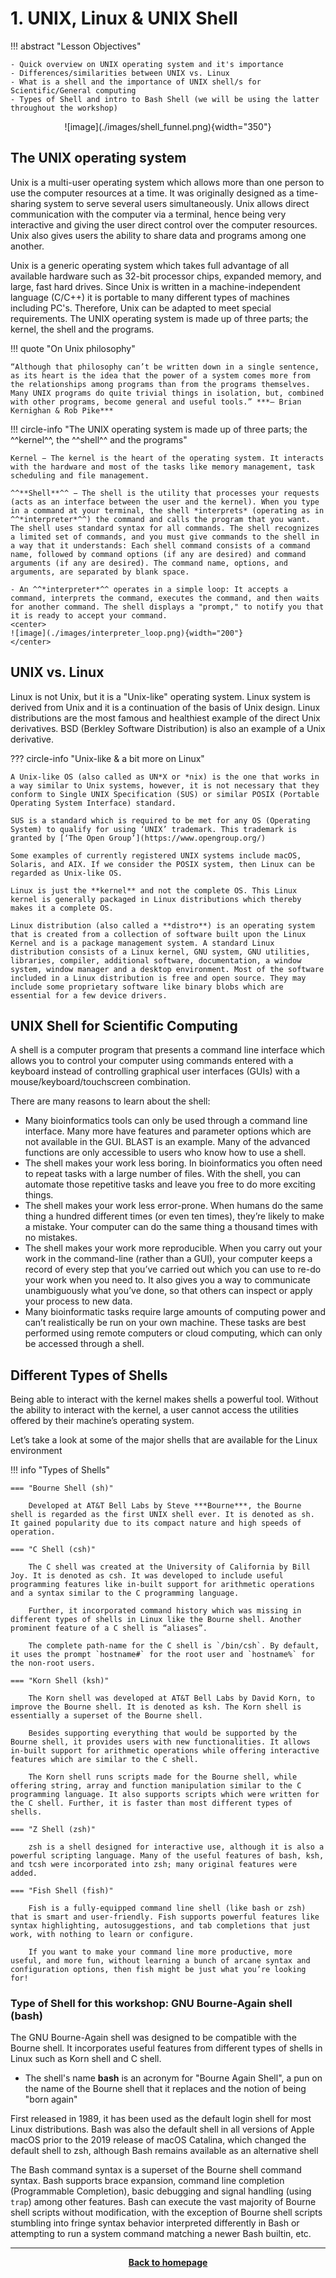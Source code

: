 # 1. UNIX, Linux  & UNIX Shell 

!!! abstract "Lesson Objectives"

    - Quick overview on UNIX operating system and it's importance
    - Differences/similarities between UNIX vs. Linux
    - What is a shell and the importance of UNIX shell/s for Scientific/General computing
    - Types of Shell and intro to Bash Shell (we will be using the latter throughout the workshop)

<center>
![image](./images/shell_funnel.png){width="350"}
</center>

<!--- check -->

## The UNIX operating system

Unix is a multi-user operating system which allows more than one person to use the computer resources at a time. It was originally designed as a time-sharing system to serve several users simultaneously. Unix allows direct communication with the computer via a terminal, hence being very interactive and giving the user direct control over the computer resources. Unix also gives users the ability to share data and programs among one another.

Unix is a generic operating system which takes full advantage of all available hardware such as 32-bit processor chips, expanded memory, and large, fast hard drives. Since Unix is written in a machine-independent language (C/C++) it is portable to many different types of machines including PC's. Therefore, Unix can be adapted to meet special requirements. The UNIX operating system is made up of three parts; the kernel, the shell and the programs.


!!! quote "On Unix philosophy"

    “Although that philosophy can’t be written down in a single sentence, as its heart is the idea that the power of a system comes more from the relationships among programs than from the programs themselves. Many UNIX programs do quite trivial things in isolation, but, combined with other programs, become general and useful tools.” ***– Brian Kernighan & Rob Pike***

!!! circle-info "The UNIX operating system is made up of three parts; the ^^kernel^^, the ^^shell^^ and the programs"

    Kernel − The kernel is the heart of the operating system. It interacts with the hardware and most of the tasks like memory management, task scheduling and file management.

    ^^**Shell**^^ − The shell is the utility that processes your requests (acts as an interface between the user and the kernel). When you type in a command at your terminal, the shell *interprets* (operating as in ^^*interpreter*^^) the command and calls the program that you want. The shell uses standard syntax for all commands. The shell recognizes a limited set of commands, and you must give commands to the shell in a way that it understands: Each shell command consists of a command name, followed by command options (if any are desired) and command arguments (if any are desired). The command name, options, and arguments, are separated by blank space. 

    - An ^^*interpreter*^^ operates in a simple loop: It accepts a command, interprets the command, executes the command, and then waits for another command. The shell displays a "prompt," to notify you that it is ready to accept your command.
    <center>
    ![image](./images/interpreter_loop.png){width="200"}
    </center>



## UNIX vs. Linux

Linux is not Unix, but it is a "Unix-like" operating system. Linux system is derived from Unix and it is a continuation of the basis of Unix design. Linux distributions are the most famous and healthiest example of the direct Unix derivatives. BSD (Berkley Software Distribution) is also an example of a Unix derivative.

??? circle-info "Unix-like & a bit more on Linux"

    A Unix-like OS (also called as UN*X or *nix) is the one that works in a way similar to Unix systems, however, it is not necessary that they conform to Single UNIX Specification (SUS) or similar POSIX (Portable Operating System Interface) standard.

    SUS is a standard which is required to be met for any OS (Operating System) to qualify for using ‘UNIX’ trademark. This trademark is granted by [‘The Open Group’](https://www.opengroup.org/)

    Some examples of currently registered UNIX systems include macOS, Solaris, and AIX. If we consider the POSIX system, then Linux can be regarded as Unix-like OS.

    Linux is just the **kernel** and not the complete OS. This Linux kernel is generally packaged in Linux distributions which thereby makes it a complete OS.

    Linux distribution (also called a **distro**) is an operating system that is created from a collection of software built upon the Linux Kernel and is a package management system. A standard Linux distribution consists of a Linux kernel, GNU system, GNU utilities, libraries, compiler, additional software, documentation, a window system, window manager and a desktop environment. Most of the software included in a Linux distribution is free and open source. They may include some proprietary software like binary blobs which are essential for a few device drivers.


## UNIX Shell for Scientific Computing

A shell is a computer program that presents a command line interface which allows you to control your computer using commands entered with a keyboard instead of controlling graphical user interfaces (GUIs) with a mouse/keyboard/touchscreen combination.

There are many reasons to learn about the shell:

* Many bioinformatics tools can only be used through a command line interface. Many more have features and parameter options which are not available in the GUI. BLAST is an example. Many of the advanced functions are only accessible to users who know how to use a shell.
* The shell makes your work less boring. In bioinformatics you often need to repeat tasks with a large number of files. With the shell, you can automate those repetitive tasks and leave you free to do more exciting things.
* The shell makes your work less error-prone. When humans do the same thing a hundred different times (or even ten times), they’re likely to make a mistake. Your computer can do the same thing a thousand times with no mistakes.
* The shell makes your work more reproducible. When you carry out your work in the command-line (rather than a GUI), your computer keeps a record of every step that you’ve carried out which you can use to re-do your work when you need to. It also gives you a way to communicate unambiguously what you’ve done, so that others can inspect or apply your process to new data.
* Many bioinformatic tasks require large amounts of computing power and can’t realistically be run on your own machine. These tasks are best performed using remote computers or cloud computing, which can only be accessed through a shell.

## Different Types of Shells 

Being able to interact with the kernel makes shells a powerful tool. Without the ability to interact with the kernel, a user cannot access the utilities offered by their machine’s operating system.

Let’s take a look at some of  the major shells that are available for the Linux environment

!!! info "Types of Shells"

    === "Bourne Shell (sh)"

        Developed at AT&T Bell Labs by Steve ***Bourne***, the Bourne shell is regarded as the first UNIX shell ever. It is denoted as sh. It gained popularity due to its compact nature and high speeds of operation.

    === "C Shell (csh)"

        The C shell was created at the University of California by Bill Joy. It is denoted as csh. It was developed to include useful programming features like in-built support for arithmetic operations and a syntax similar to the C programming language.

        Further, it incorporated command history which was missing in different types of shells in Linux like the Bourne shell. Another prominent feature of a C shell is “aliases”.

        The complete path-name for the C shell is `/bin/csh`. By default, it uses the prompt `hostname#` for the root user and `hostname%` for the non-root users.

    === "Korn Shell (ksh)"

        The Korn shell was developed at AT&T Bell Labs by David Korn, to improve the Bourne shell. It is denoted as ksh. The Korn shell is essentially a superset of the Bourne shell.

        Besides supporting everything that would be supported by the Bourne shell, it provides users with new functionalities. It allows in-built support for arithmetic operations while offering interactive features which are similar to the C shell.

        The Korn shell runs scripts made for the Bourne shell, while offering string, array and function manipulation similar to the C programming language. It also supports scripts which were written for the C shell. Further, it is faster than most different types of shells. 

    === "Z Shell (zsh)"

        zsh is a shell designed for interactive use, although it is also a powerful scripting language. Many of the useful features of bash, ksh, and tcsh were incorporated into zsh; many original features were added.

    === "Fish Shell (fish)"

        Fish is a fully-equipped command line shell (like bash or zsh) that is smart and user-friendly. Fish supports powerful features like syntax highlighting, autosuggestions, and tab completions that just work, with nothing to learn or configure.

        If you want to make your command line more productive, more useful, and more fun, without learning a bunch of arcane syntax and configuration options, then fish might be just what you’re looking for!

### Type of Shell for this workshop: GNU Bourne-Again shell (bash)


The GNU Bourne-Again shell was designed to be compatible with the Bourne shell. It incorporates useful features from different types of shells in Linux such as Korn shell and C shell.

- The shell's name **bash** is an acronym for "Bourne Again Shell", a pun on the name of the Bourne shell that it replaces and the notion of being "born again"

First released in 1989, it has been used as the default login shell for most Linux distributions. Bash was also the default shell in all versions of Apple macOS prior to the 2019 release of macOS Catalina, which changed the default shell to zsh, although Bash remains available as an alternative shell

The Bash command syntax is a superset of the Bourne shell command syntax. Bash supports brace expansion, command line completion (Programmable Completion), basic debugging and signal handling (using `trap`) among other features. Bash can execute the vast majority of Bourne shell scripts without modification, with the exception of Bourne shell scripts stumbling into fringe syntax behavior interpreted differently in Bash or attempting to run a system command matching a newer Bash builtin, etc. 

- - - 

<p align="center"><b><a class="btn" href="https://genomicsaotearoa.github.io/shell-for-bioinformatics/" style="background: var(--bs-dark);font-weight:bold">Back to homepage</a></b></p>